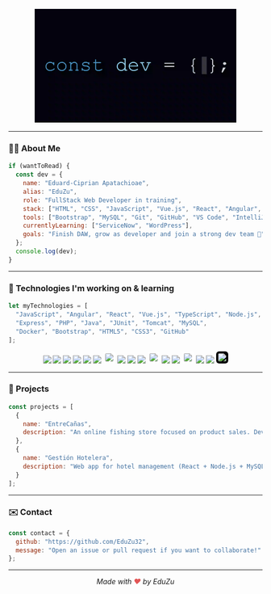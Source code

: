 <p align="center">
  <img src="const_dev_final.gif" alt="Dev GIF" width="400"/>
</p>

---

### 👨‍💻 About Me

```js
if (wantToRead) {
  const dev = {
    name: "Eduard-Ciprian Apatachioae",
    alias: "EduZu",
    role: "FullStack Web Developer in training",
    stack: ["HTML", "CSS", "JavaScript", "Vue.js", "React", "Angular", "Node.js", "PHP", "Java"],
    tools: ["Bootstrap", "MySQL", "Git", "GitHub", "VS Code", "IntelliJ"],
    currentlyLearning: ["ServiceNow", "WordPress"],
    goals: "Finish DAW, grow as developer and join a strong dev team 🚀"
  };
  console.log(dev);
}
```

---

### 🧐 Technologies I'm working on & learning

```js
let myTechnologies = [
  "JavaScript", "Angular", "React", "Vue.js", "TypeScript", "Node.js",
  "Express", "PHP", "Java", "JUnit", "Tomcat", "MySQL",
  "Docker", "Bootstrap", "HTML5", "CSS3", "GitHub"
];
```

<p align="center">
  <img src="https://cdn.simpleicons.org/javascript/F7DF1E" width="40"/>
  <img src="https://cdn.simpleicons.org/angular/DD0031" width="40"/>
  <img src="https://cdn.simpleicons.org/react/61DAFB" width="40"/>
  <img src="https://cdn.simpleicons.org/vue.js/4FC08D" width="40"/>
  <img src="https://cdn.simpleicons.org/typescript/3178C6" width="40"/>
  <img src="https://cdn.simpleicons.org/nodedotjs/339933" width="40"/>
  <img src="https://cdn.simpleicons.org/express/000000" width="40" style="background-color: white; padding: 4px; border-radius: 6px;"/>
  <img src="https://cdn.simpleicons.org/php/777BB4" width="40"/>
  <img src="https://cdn.simpleicons.org/java/007396" width="40"/>
  <img src="https://cdn.jsdelivr.net/gh/devicons/devicon/icons/junit/junit-plain.svg" width="40"/>
 <img src="https://cdn.jsdelivr.net/gh/devicons/devicon/icons/apachetomcat/apachetomcat-original.svg" width="40" style="background-color: white; padding: 4px; border-radius: 6px;"/>

  <img src="https://cdn.simpleicons.org/mysql/4479A1" width="40"/>
  <img src="https://cdn.simpleicons.org/docker/2496ED" width="40"/>
  <img src="https://cdn.simpleicons.org/bootstrap/7952B3" width="40" style="background-color: white; padding: 4px; border-radius: 6px;"/>
  <img src="https://cdn.simpleicons.org/html5/E34F26" width="40"/>
  <img src="https://cdn.simpleicons.org/css3/1572B6" width="40"/>
  <img src="https://cdn.simpleicons.org/github/FFFFFF" width="40" style="background-color: black; border-radius: 6px; padding: 4px;"/>
</p>

---

### 📂 Projects
```js
const projects = [
  {
    name: "EntreCañas",
    description: "An online fishing store focused on product sales. Developed with HTML, JavaScript, and Bootstrap for the frontend, and Node.js for backend data handling with MySQL integration."
  },
  {
    name: "Gestión Hotelera",
    description: "Web app for hotel management (React + Node.js + MySQL)."
  }
];
```

---

### ✉️ Contact
```js
const contact = {
  github: "https://github.com/EduZu32",
  message: "Open an issue or pull request if you want to collaborate!"
};
```

---

<p align="center">
  <em>Made with <span style="color: #e25555;">♥</span> by EduZu</em>
</p>








